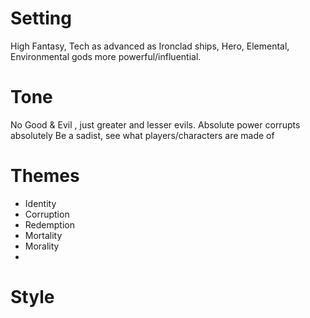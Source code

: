 # Setting
High Fantasy, 
Tech as advanced as Ironclad ships, 
Hero, Elemental, Environmental gods more powerful/influential.

# Tone
No Good & Evil , just greater and lesser evils.
Absolute power corrupts absolutely
Be a sadist, see what players/characters are made of

# Themes
- Identity
- Corruption
- Redemption
- Mortality
- Morality
- 
# Style
